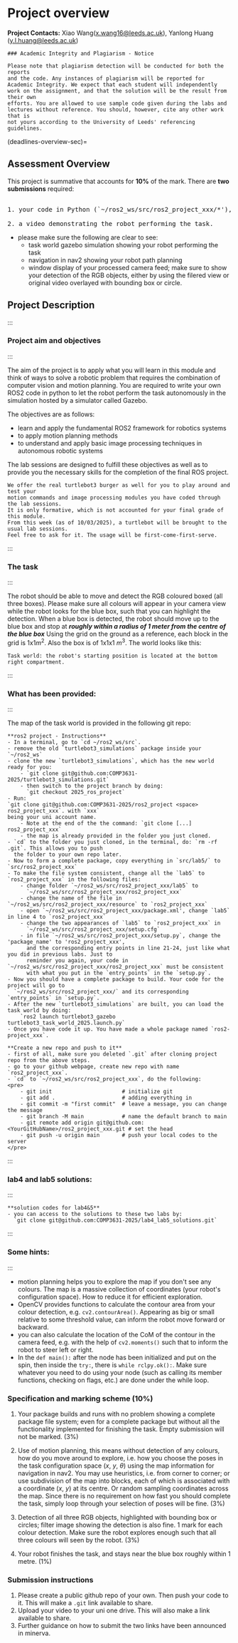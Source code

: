 # Project overview

**Project Contacts:** Xiao Wang(x.wang16@leeds.ac.uk), Yanlong Huang
(y.l.huang@leeds.ac.uk) 

```{warning}
### Academic Integrity and Plagiarism - Notice

Please note that plagiarism detection will be conducted for both the reports
and the code. Any instances of plagiarism will be reported for
Academic Integrity. We expect that each student will independently
work on the assignment, and that the solution will be the result from their own
efforts. You are allowed to use sample code given during the labs and 
lectures without reference. You should, however, cite any other work that is
not yours according to the University of Leeds' referencing guidelines.
```

(deadlines-overview-sec)=
## Assessment Overview

This project is summative that accounts for **10%** of the mark.
There are **two submissions** required: 
<!-- <br> (1) your final code in Python 
<br> (2) a video to demonstrate the robot performing the task. 
 -->
<pre> 
1. your code in Python (`~/ros2_ws/src/ros2_project_xxx/*'), `xxx` being your uni account name.

2. a video demonstrating the robot performing the task. 
</pre>

- please make sure the following are clear to see: 
    - task world gazebo simulation showing your robot performing the task
    - navigation in nav2 showing your robot path planning
    - window display of your processed camera feed; make sure to show your detection of the RGB objects,
      either by using the filered view or original video overlayed with bounding box or circle.


<!--
|                     | <p style="color: rgb(255, 0, 0);">Deadline</p> | <p style="color: rgb(255, 0, 0);">How to submit</p>| 
| ------------------- | ----------- | -------- |
|  | 22nd March 2024 5pm   | **Minerva** |

-->
## Project Description

:::
### Project aim and objectives
:::

The aim of the project is to apply what you will learn in this module and
think of ways to solve a robotic problem that requires the combination of
computer vision and motion planning. You are required to write your own ROS2
code in python to let the robot perform the task autonomously in the simulation
hosted by a simulator called Gazebo.

The objectives are as follows:
- learn and apply the fundamental ROS2 framework for robotics systems
- to apply motion planning methods
- to understand and apply basic image processing techniques in autonomous robotic systems

The lab sessions are designed to fulfill these objectives as well as to provide you 
the necessary skills for the completion of the final ROS project.  


```{Note}
We offer the real turtlebot3 burger as well for you to play around and test your
motion commands and image processing modules you have coded through the lab sessions.
It is only formative, which is not accounted for your final grade of this module.
From this week (as of 10/03/2025), a turtlebot will be brought to the usual lab sessions. 
Feel free to ask for it. The usage will be first-come-first-serve.

``` 

:::
### The task
:::

The robot should be able to move and detect the RGB coloured boxed (all three boxes). Please make sure all colours will appear in your camera view while the robot looks for the blue box, such that you can highlight the detection. When a blue box is detected, the robot should move up to the blue box and stop at ***roughly within a radius of 1 meter
from the centre of the blue box*** Using the grid on the ground as a reference, each block in the grid is 1x1$m^2$. Also the box is of 1x1x1 $m^3$. The world looks like this:


```{figure} images/world_2025.png
Task world: the robot's starting position is located at the bottom right compartment.
```

:::
### What has been provided:
:::

The map of the task world is provided in the following git repo:


```{note}
**ros2 project - Instructions**
- In a terminal, go to `cd ~/ros2_ws/src`.
- remove the old `turtlebot3_simulations` package inside your `~/ros2_ws`
- clone the new `turtlebot3_simulations`, which has the new world ready for you:
    - `git clone git@github.com:COMP3631-2025/turtlebot3_simulations.git`
    - then switch to the project branch by doing: 
      `git checkout 2025_ros_project`
- Run: 
`git clone git@github.com:COMP3631-2025/ros2_project <space> ros2_project_xxx`. with `xxx`
being your uni account name.
    - Note at the end of the the command: `git clone [...] ros2_project_xxx`
    - the map is already provided in the folder you just cloned.
- `cd` to the folder you just cloned, in the terminal, do: `rm -rf .git`. This allows you to push 
  the folder to your own repo later.
- Now to form a complete package, copy everything in `src/lab5/` to `src/ros2_project_xxx`
- To make the file system consistent, change all the `lab5` to `ros2_project_xxx` in the following files:
    - change folder `~/ros2_ws/src/ros2_project_xxx/lab5` to 
      `~/ros2_ws/src/ros2_project_xxx/ros2_project_xxx`
    - change the name of the file in `~/ros2_ws/src/ros2_project_xxx/resource` to `ros2_project_xxx`
    - open `~/ros2_ws/src/ros2_project_xxx/package.xml', change `lab5` in line 4 to `ros2_project_xxx`
    - change the two appearances of `lab5` to `ros2_project_xxx` in 
      `~/ros2_ws/src/ros2_project_xxx/setup.cfg`
    - in file `~/ros2_ws/src/ros2_project_xxx/setup.py`, change the 'package_name' to 'ros2_project_xxx',
      and the corresponding entry points in line 21-24, just like what you did in previous labs. Just to
      reminder you again, your code in `~/ros2_ws/src/ros2_project_xxx/ros2_project_xxx` must be consistent
      with what you put in the `entry_points` in the `setup.py`.
- Now you should have a complete package to build. Your code for the project will go to 
  `~/ros2_ws/src/ros2_project_xxx/` and its corresponding `entry_points` in `setup.py`.
- After the new `turtlebot3_simulations` are built, you can load the task world by doing:
    `ros2 launch turtlebot3_gazebo turtlebot3_task_world_2025.launch.py`
- Once you have code it up. You have made a whole package named `ros2-project_xxx`.
```

```{Note}
**Create a new repo and push to it**
- first of all, make sure you deleted `.git` after cloning project repo from the above steps.
- go to your github webpage, create new repo with name `ros2_project_xxx`.
- `cd` to `~/ros2_ws/src/ros2_project_xxx`, do the following:
<pre>
    - git init                      # initialize git
    - git add .                     # adding everything in
    - git commit -m "first commit"  # leave a message, you can change the message
    - git branch -M main            # name the default branch to main
    - git remote add origin git@github.com:<YourGitHubName>/ros2_project_xxx.git # set the head
    - git push -u origin main       # push your local codes to the server
</pre>
```

:::
### lab4 and lab5 solutions:
:::

```{Note}
**solution codes for lab4&5**
- you can access to the solutions to these two labs by:
  `git clone git@github.com:COMP3631-2025/lab4_lab5_solutions.git`
```


:::
### Some hints:
:::
- motion planning helps you to explore the map if you don't see any colours. The map is a massive collection of coordinates (your robot's configuration space). How to reduce it for efficient exploration.
- OpenCV provides functions to calculate the contour area from your colour detection, e.g. `cv2.contourArea()`. Appearing as big or small relative to some threshold value, can inform the robot move forward or backward.
- you can also calculate the location of the CoM of the contour in the camera feed, e.g. with the help of `cv2.moments()` such that to inform the robot to steer left or right.
- In the `def main():` after the node has been initialized and put on the spin, then inside the `try:`, there is `while rclpy.ok():`. Make sure whatever you need to do using your node (such as calling its member functions, checking on flags, etc.) are done under the while loop. 


### Specification and marking scheme ($10\%$)


1. Your package builds and runs with no problem showing a complete package file system; even for a complete package but without all the functionality implemented for finishing the task. Empty submission will not be marked. ($3\%$)
2. Use of motion planning, this means without detection of any colours, how do you move around to explore, i.e. how you choose the poses in the task configuration space ($x$, $y$, $\theta$) using the map information for navigation in nav2. You may use heuristics, i.e. from corner to corner; or use subdivision of the map into blocks, each of which is associated with a coordinate ($x$, $y$) at its centre. Or random sampling coordinates across the map. Since there is no requirement on how fast you should complete the task, simply loop through your selection of poses will be fine. ($3\%$)
3. Detection of all three RGB objects, highlighted with bounding box or circles; filter image showing the detection is also fine. 1 mark for each colour detection. Make sure the robot explores enough such that all three colours will seen by the robot. ($3\%$)  
    
4. Your robot finishes the task, and stays near the blue box roughly within 1 metre. ($1\%$)

### Submission instructions
1. Please create a public github repo of your own. Then push your code to it. This will make a `.git` link available to share.
2. Upload your video to your uni one drive. This will also make a link available to share.
3. Further guidance on how to submit the two links have been announced in minerva.